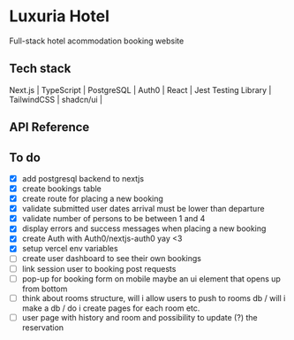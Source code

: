 # Luxuria Hotel

Full-stack hotel acommodation booking website

## Tech stack

Next.js | TypeScript | PostgreSQL | Auth0 | React | Jest Testing Library | TailwindCSS | shadcn/ui |  

## API Reference



## To do

- [x] add postgresql backend to nextjs
- [x] create bookings table
- [x] create route for placing a new booking
- [x] validate submitted user dates arrival must be lower than departure
- [x] validate number of persons to be between 1 and 4
- [x] display errors and success messages when placing a new booking
- [x] create Auth with Auth0/nextjs-auth0 yay <3
- [x] setup vercel env variables
- [ ] create user dashboard to see their own bookings
- [ ] link session user to booking post requests
- [ ] pop-up for booking form on mobile maybe an ui element that opens up from bottom
- [ ] think about rooms structure, will i allow users to push to rooms db / will i make a db / do i create pages for each room etc.
- [ ] user page with history and room and possibility to update (?) the reservation 